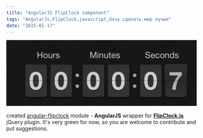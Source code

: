 ```yaml
---
title: "AngularJS FlipClock component"
tags: "AngularJs,FlipClock,javascript,Хочу сделать мир лучше"
date: "2015-01-17"
---
```


![flipclock](images/Screenshot-2015-01-17-16.23.40.png)

created [angular-flipclock](https://github.com/stevermeister/angular-flipclock "github.com") module - **AngularJS** wrapper for **[FlipClock.js](https://flipclockjs.com/)** jQuery plugin. It's very green for now, so you are welcome to contribute and put suggestions.

